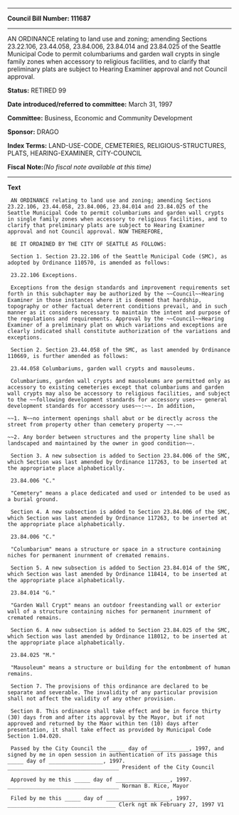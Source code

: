 

********

**Council Bill Number: 111687**
********

 AN ORDINANCE relating to land use and zoning; amending Sections 23.22.106, 23.44.058, 23.84.006, 23.84.014 and 23.84.025 of the Seattle Municipal Code to permit columbariums and garden wall crypts in single family zones when accessory to religious facilities, and to clarify that preliminary plats are subject to Hearing Examiner approval and not Council approval.

**Status:** RETIRED 99
   
   
**Date introduced/referred to committee:** March 31, 1997
   
**Committee:** Business, Economic and Community Development
   
**Sponsor:** DRAGO
   
   
**Index Terms:** LAND-USE-CODE, CEMETERIES, RELIGIOUS-STRUCTURES, PLATS, HEARING-EXAMINER, CITY-COUNCIL

**Fiscal Note:**_(No fiscal note available at this time)_

********

**Text**
   
```
 AN ORDINANCE relating to land use and zoning; amending Sections 23.22.106, 23.44.058, 23.84.006, 23.84.014 and 23.84.025 of the Seattle Municipal Code to permit columbariums and garden wall crypts in single family zones when accessory to religious facilities, and to clarify that preliminary plats are subject to Hearing Examiner approval and not Council approval. NOW THEREFORE,

 BE IT ORDAINED BY THE CITY OF SEATTLE AS FOLLOWS:

 Section 1. Section 23.22.106 of the Seattle Municipal Code (SMC), as adopted by Ordinance 110570, is amended as follows:

 23.22.106 Exceptions.

 Exceptions from the design standards and improvement requirements set forth in this subchapter may be authorized by the ~~Council~~Hearing Examiner in those instances where it is deemed that hardship, topography or other factual deterrent conditions prevail, and in such manner as it considers necessary to maintain the intent and purpose of the regulations and requirements. Approval by the ~~Council~~Hearing Examiner of a preliminary plat on which variations and exceptions are clearly indicated shall constitute authorization of the variations and exceptions.

 Section 2. Section 23.44.058 of the SMC, as last amended by Ordinance 110669, is further amended as follows:

 23.44.058 Columbariums, garden wall crypts and mausoleums.

 Columbariums, garden wall crypts and mausoleums are permitted only as accessory to existing cemeteries except that columbariums and garden wall crypts may also be accessory to religious facilities, and subject to the ~~following development standards for accessory uses~~ general development standards for accessory uses~~:~~. In addition,

~~1. N~~no interment openings shall abut or be directly across the street from property other than cemetery property ~~.~~

~~2. Any border between structures and the property line shall be landscaped and maintained by the owner in good condition~~.

 Section 3. A new subsection is added to Section 23.84.006 of the SMC, which Section was last amended by Ordinance 117263, to be inserted at the appropriate place alphabetically.

 23.84.006 "C."

 "Cemetery" means a place dedicated and used or intended to be used as a burial ground.

 Section 4. A new subsection is added to Section 23.84.006 of the SMC, which Section was last amended by Ordinance 117263, to be inserted at the appropriate place alphabetically.

 23.84.006 "C."

 "Columbarium" means a structure or space in a structure containing niches for permanent inurnment of cremated remains.

 Section 5. A new subsection is added to Section 23.84.014 of the SMC, which Section was last amended by Ordinance 118414, to be inserted at the appropriate place alphabetically.

 23.84.014 "G."

 "Garden Wall Crypt" means an outdoor freestanding wall or exterior wall of a structure containing niches for permanent inurnment of cremated remains.

 Section 6. A new subsection is added to Section 23.84.025 of the SMC, which Section was last amended by Ordinance 118012, to be inserted at the appropriate place alphabetically.

 23.84.025 "M."

 "Mausoleum" means a structure or building for the entombment of human remains.

 Section 7. The provisions of this ordinance are declared to be separate and severable. The invalidity of any particular provision shall not affect the validity of any other provision.

 Section 8. This ordinance shall take effect and be in force thirty (30) days from and after its approval by the Mayor, but if not approved and returned by the Maor within ten (10) days after presentation, it shall take effect as provided by Municipal Code Section 1.04.020.

 Passed by the City Council the _____ day of ____________, 1997, and signed by me in open session in authentication of its passage this _____ day of _________________, 1997. ___________________________________ President of the City Council

 Approved by me this _____ day of _________________, 1997. ___________________________________ Norman B. Rice, Mayor

 Filed by me this _____ day of ____________________, 1997. __________________________________ Clerk ngt mk February 27, 1997 V1

```
